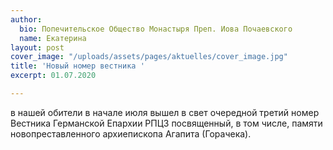 ```yaml
---
author:
  bio: Попечительское Общество Монастыря Преп. Иова Почаевского
  name: Екатерина
layout: post
cover_image: "/uploads/assets/pages/aktuelles/cover_image.jpg"
title: 'Новый номер вестника '
excerpt: 01.07.2020

---
```

в нашей обители в начале июля вышел в свет очередной третий номер Вестника Германской Епархии РПЦЗ посвященный, в том числе, памяти новопреставленного архиепископа Агапита (Горачека).